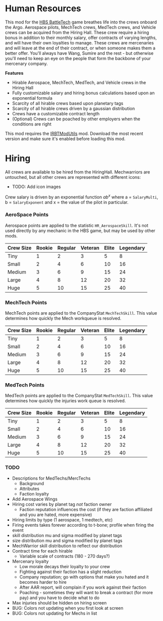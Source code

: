 # Human Resources
This mod for the [HBS BattleTech](http://battletechgame.com/) game breathes life into the crews onboard the Argo. Aerospace pilots, MechTech crews, MedTech crews, and Vehicle crews can be acquired from the Hiring Hall. These crew require a hiring bonus in addition to their monthly salary, offer contracts of varying lengths, and will have their own loyalties to manage. These crews are mercenaries and will leave at the end of their contract, or when someone makes them a better offer. You'll always have Wang, Sumire and the rest - but otherwise you'll need to keep an eye on the people that form the backbone of your mercenary company.

**Features**

 * Hirable Aerospace, MechTech, MedTech, and Vehicle crews in the Hiring Hall
 * Fully customizable salary and hiring bonus calculations based upon an exponential formula
 * Scarcity of all hirable crews based upon planetary tags
 * Scarcity of all hirable crews driven by a gaussian distribution
 * Crews have a customizable contract length
 * (Optional) Crews can be poached by other employers when the conditions are right

This mod requires the [IRBTModUtils](https://github.com/battletechmodders/irbtmodutils/) mod. Download the most recent version and make sure it's enabled before loading this mod.

# Hiring 

All crews are available to be hired from the HiringHall. Mechwarriors are untouched, but all other crews are represented with different icons:

* TODO: Add icon images

Crew salary is driven by an exponential function $ab^x$ where a = `SalaryMulti`, b = `SalaryExponent` and x = the value of the pilot in particular. 


### AeroSpace Points

Aerospace points are applied to the statistic `HR_AerospaceSkill`. It's not used directly by any mechanic in the HBS game, but may be used by other mods.

| Crew Size | Rookie | Regular | Veteran | Elite | Legendary |
| --------- | ------ | ------- | ------- | ----- | --------- |
| Tiny      | 1      | 2       | 3       | 5     | 8         |
| Small     | 2      | 4       | 6       | 10    | 16        |
| Medium    | 3      | 6       | 9       | 15    | 24        |
| Large     | 4      | 8       | 12      | 20    | 32        |
| Huge      | 5      | 10      | 15      | 25    | 40        |

### MechTech Points

MechTech points are applied to the CompanyStat `MechTechSkill`. This value determines how quickly the Mech workqueue is resolved. 

| Crew Size | Rookie | Regular | Veteran | Elite | Legendary |
| --------- | ------ | ------- | ------- | ----- | --------- |
| Tiny      | 1      | 2       | 3       | 5     | 8         |
| Small     | 2      | 4       | 6       | 10    | 16        |
| Medium    | 3      | 6       | 9       | 15    | 24        |
| Large     | 4      | 8       | 12      | 20    | 32        |
| Huge      | 5      | 10      | 15      | 25    | 40        |

### MedTech Points

MedTech points are applied to the CompanyStat `MedTechSkill`. This value determines how quickly the injuries work queue is resolved.

| Crew Size | Rookie | Regular | Veteran | Elite | Legendary |
| --------- | ------ | ------- | ------- | ----- | --------- |
| Tiny      | 1      | 2       | 3       | 5     | 8         |
| Small     | 2      | 4       | 6       | 10    | 16        |
| Medium    | 3      | 6       | 9       | 15    | 24        |
| Large     | 4      | 8       | 12      | 20    | 32        |
| Huge      | 5      | 10      | 15      | 25    | 40        |

### TODO

* Descriptions for MedTechs/MercTechs
  * Background
  * Attributes
  * Faction loyalty
* Add Aerospace Wings
* Hiring cost varies by planet tag *not* faction owner
  * Faction reputation influences the cost (if they are faction affiliated and you are hated, more expensive)
* Hiring limits by type (1 aerospace, 1 medtech, etc)
* Firing events takes forever according to t-bone; profile when firing the event
* skill distribution mu and sigma modified by planet tags
* size distribution mu and sigma modified by planet tags
* MechWarrior skill distribution to reflect our distribution
* Contract time for each hirable
  * Variable scale of contracts (180 - 270 days?)
* Mercenary loyalty
  * Low morale decays their loyalty to your crew
  * Fighting against their faction has a slight reduction
  * Company reputation; go with options that make you hated and it becomes harder to hire
  * After AAR report, will complain if you work against their faction
  * Poaching - sometimes they will want to break a contract (for more pay) and you have to decide what to do
* Max injuries should be hidden on hiring screen
* BUG: Colors not updating when you first look at screen
* BUG: Colors not updating for Mechs in list

